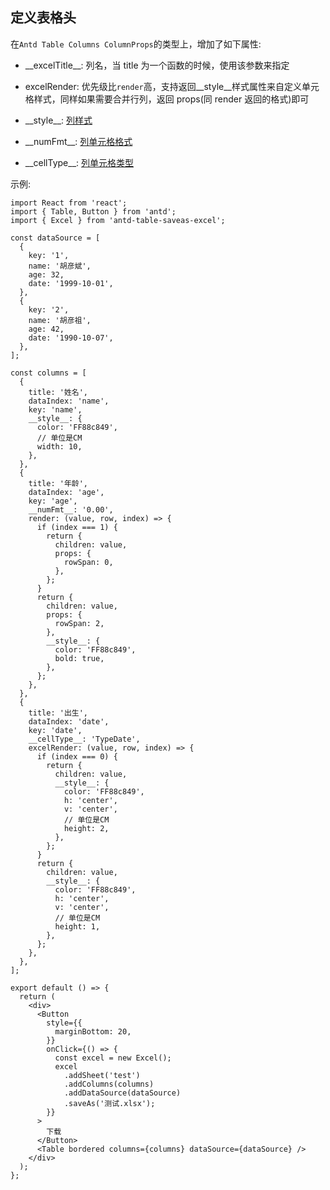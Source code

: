 ## 定义表格头

在`Antd Table Columns ColumnProps`的类型上，增加了如下属性:

- \_\_excelTitle\_\_: 列名，当 title 为一个函数的时候，使用该参数来指定

- excelRender: 优先级比`render`高，支持返回\_\_style\_\_样式属性来自定义单元格样式，同样如果需要合并行列，返回 props(同 render 返回的格式)即可

- \_\_style\_\_: [列样式](/3types#istyle)

- \_\_numFmt\_\_: [列单元格格式](/3types#inumfmt)

- \_\_cellType\_\_: [列单元格类型](/3types#icelltype)

示例:

```tsx
import React from 'react';
import { Table, Button } from 'antd';
import { Excel } from 'antd-table-saveas-excel';

const dataSource = [
  {
    key: '1',
    name: '胡彦斌',
    age: 32,
    date: '1999-10-01',
  },
  {
    key: '2',
    name: '胡彦祖',
    age: 42,
    date: '1990-10-07',
  },
];

const columns = [
  {
    title: '姓名',
    dataIndex: 'name',
    key: 'name',
    __style__: {
      color: 'FF88c849',
      // 单位是CM
      width: 10,
    },
  },
  {
    title: '年龄',
    dataIndex: 'age',
    key: 'age',
    __numFmt__: '0.00',
    render: (value, row, index) => {
      if (index === 1) {
        return {
          children: value,
          props: {
            rowSpan: 0,
          },
        };
      }
      return {
        children: value,
        props: {
          rowSpan: 2,
        },
        __style__: {
          color: 'FF88c849',
          bold: true,
        },
      };
    },
  },
  {
    title: '出生',
    dataIndex: 'date',
    key: 'date',
    __cellType__: 'TypeDate',
    excelRender: (value, row, index) => {
      if (index === 0) {
        return {
          children: value,
          __style__: {
            color: 'FF88c849',
            h: 'center',
            v: 'center',
            // 单位是CM
            height: 2,
          },
        };
      }
      return {
        children: value,
        __style__: {
          color: 'FF88c849',
          h: 'center',
          v: 'center',
          // 单位是CM
          height: 1,
        },
      };
    },
  },
];

export default () => {
  return (
    <div>
      <Button
        style={{
          marginBottom: 20,
        }}
        onClick={() => {
          const excel = new Excel();
          excel
            .addSheet('test')
            .addColumns(columns)
            .addDataSource(dataSource)
            .saveAs('测试.xlsx');
        }}
      >
        下载
      </Button>
      <Table bordered columns={columns} dataSource={dataSource} />
    </div>
  );
};
```
